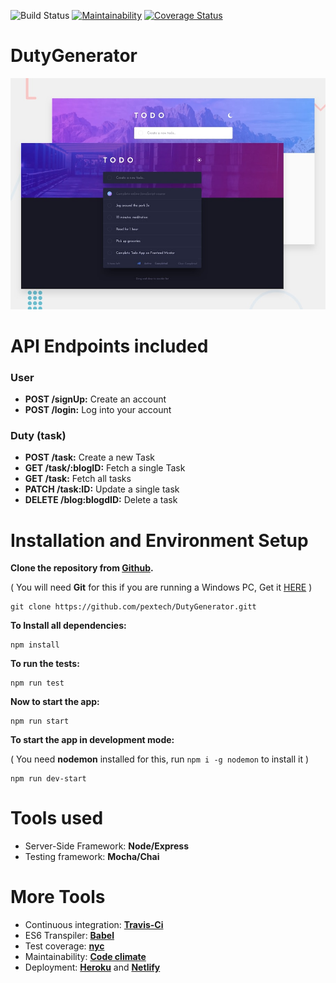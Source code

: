 ![Build Status](https://github.com/pextech/DutyGenerator/workflows/Node.js%20CI/badge.svg)
[![Maintainability](https://api.codeclimate.com/v1/badges/914387c533a83662f9ad/maintainability)](https://codeclimate.com/github/pextech/DutyGenerator/maintainability)
[![Coverage Status](https://coveralls.io/repos/github/pextech/dutyGenerator/badge.svg)](https://coveralls.io/github/pextech/dutyGenerator)
# DutyGenerator

![Design preview for the Todo app coding challenge](desktop-preview.jpg)

# API Endpoints included

### User

- **POST /signUp:** Create an account
- **POST /login:** Log into your account

### Duty (task)

- **POST /task:** Create a new Task
- **GET /task/:blogID:** Fetch a single Task 
- **GET /task:** Fetch all tasks
- **PATCH /task:ID:** Update a single task
- **DELETE /blog:blogdID:** Delete a task


# Installation and Environment Setup

**Clone the repository from [Github](https://github.com/pextech/DutyGenerator.git).**

( You will need **Git** for this if you are running a Windows PC, Get it [HERE](https://git-scm.com/) )

```
git clone https://github.com/pextech/DutyGenerator.gitt
```

**To Install all dependencies:**

```
npm install
```

**To run the tests:**

```
npm run test 
```

**Now to start the app:**

```
npm run start
```

**To start the app in development mode:**

( You need **nodemon** installed for this, run `npm i -g nodemon` to install it )

```
npm run dev-start
```

# Tools used

- Server-Side Framework: **Node/Express**
- Testing framework: **Mocha/Chai**

# More Tools

- Continuous integration: **[Travis-Ci](travis-ci.org)**
- ES6 Transpiler: **[Babel](babeljs.io)**
- Test coverage: **[nyc](https://www.npmjs.com/package/nyc)**
- Maintainability: **[Code climate](https://codeclimate.com)**
- Deployment: **[Heroku](https://www.heroku.com)** and **[Netlify](https://www.netlify.com/)**
